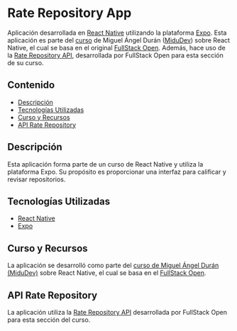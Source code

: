 # Rate Repository App

Aplicación desarrollada en [React Native](https://reactnative.dev/) utilizando la plataforma [Expo](https://expo.dev/). Esta aplicación es parte del [curso](https://www.youtube.com/watch?v=qi87b6VcIHY) de Miguel Ángel Durán ([MiduDev](https://twitter.com/midudev)) sobre React Native, el cual se basa en el original [FullStack Open](https://fullstackopen.com/es/). Además, hace uso de la [Rate Repository API](https://github.com/Kaltsoon/rate-repository-api), desarrollada por FullStack Open para esta sección de su curso.

## Contenido

- [Descripción](#descripción)
- [Tecnologías Utilizadas](#tecnologías-utilizadas)
- [Curso y Recursos](#curso-y-recursos)
- [API Rate Repository](#api-rate-repository)

## Descripción

Esta aplicación forma parte de un curso de React Native y utiliza la plataforma Expo. Su propósito es proporcionar una interfaz para calificar y revisar repositorios.

## Tecnologías Utilizadas

- [React Native](https://reactnative.dev/)
- [Expo](https://expo.dev/)

## Curso y Recursos

La aplicación se desarrolló como parte del [curso de Miguel Ángel Durán (MiduDev)](https://www.youtube.com/watch?v=qi87b6VcIHY) sobre React Native, el cual se basa en el [FullStack Open](https://fullstackopen.com/es/).

## API Rate Repository

La aplicación utiliza la [Rate Repository API](https://github.com/Kaltsoon/rate-repository-api) desarrollada por FullStack Open para esta sección del curso.
